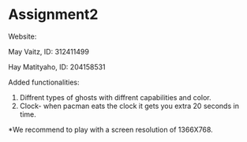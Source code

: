 # Assignment2

Website:


May Vaitz, ID: 312411499

Hay Matityaho, ID: 204158531

Added functionalities:
1. Diffrent types of ghosts with diffrent capabilities and color.
2. Clock- when pacman eats the clock it gets you extra 20 seconds in time.

*We recommend to play with a screen resolution of 1366X768.
 
